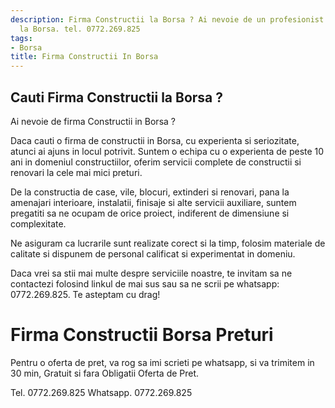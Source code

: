 ```yaml
---
description: Firma Constructii la Borsa ? Ai nevoie de un profesionist in Firma Constructii
  la Borsa. tel. 0772.269.825
tags:
- Borsa
title: Firma Constructii In Borsa
---
```



## Cauti Firma Constructii la Borsa ?

Ai nevoie de firma Constructii in Borsa ?

Daca cauti o firma de constructii in Borsa, cu experienta si seriozitate, atunci ai ajuns in locul potrivit. Suntem o echipa cu o experienta de peste 10 ani in domeniul constructiilor, oferim servicii complete de constructii si renovari la cele mai mici preturi.

De la constructia de case, vile, blocuri, extinderi si renovari, pana la amenajari interioare, instalatii, finisaje si alte servicii auxiliare, suntem pregatiti sa ne ocupam de orice proiect, indiferent de dimensiune si complexitate.

Ne asiguram ca lucrarile sunt realizate corect si la timp, folosim materiale de calitate si dispunem de personal calificat si experimentat in domeniu.

Daca vrei sa stii mai multe despre serviciile noastre, te invitam sa ne contactezi folosind linkul de mai sus sau sa ne scrii pe whatsapp: 0772.269.825. Te asteptam cu drag!

# Firma Constructii Borsa Preturi
Pentru o oferta de pret, va rog sa imi scrieti pe whatsapp, si va trimitem in 30 min, Gratuit si fara Obligatii Oferta de Pret.

Tel. 0772.269.825
Whatsapp. 0772.269.825
